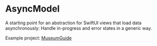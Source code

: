 # AsyncModel

A starting point for an abstraction for SwiftUI views that load data asynchronously: Handle in-progress and error states in a generic way.

Example project: [MuseumGuide](https://github.com/ralfebert/MuseumGuide)
